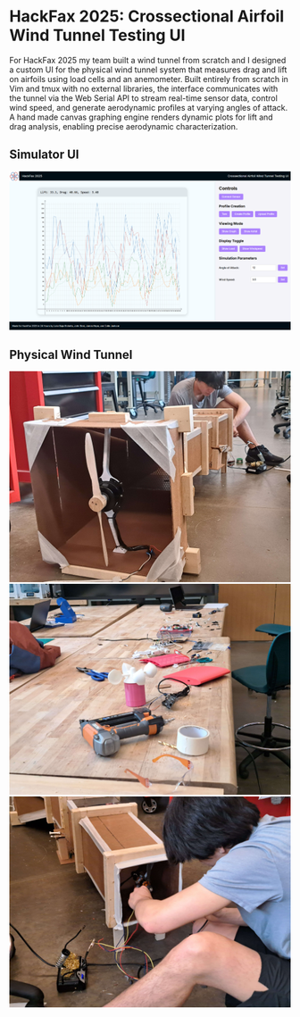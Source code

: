 # HackFax 2025: Crossectional Airfoil Wind Tunnel Testing UI

For HackFax 2025 my team built a wind tunnel from scratch and I designed a custom UI for the physical wind tunnel system that measures drag and lift on airfoils using load cells and an anemometer. Built entirely from scratch in Vim and tmux with no external libraries, the interface communicates with the tunnel via the Web Serial API to stream real-time sensor data, control wind speed, and generate aerodynamic profiles at varying angles of attack. A hand made canvas graphing engine renders dynamic plots for lift and drag analysis, enabling precise aerodynamic characterization.

## Simulator UI

![Simulator UI](assets/readme/ui.png)

## Physical Wind Tunnel

![Tunnel Front](assets/readme/tunnel-front.jpg)
![Table](assets/readme/table.jpg)
![Tunnel Back](assets/readme/tunnel-back.jpg)
